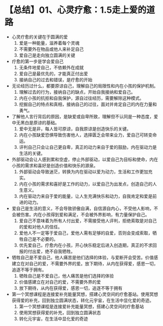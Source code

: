 # 【总结】01、心灵疗愈：1.5走上爱的道路

-   心灵疗愈的关键在于圆满的爱
    1.  爱是一种能量，滋养着每个灵魂
    2.  不需要外在物品或他人来补足自己
    3.  爱自己是走向独立圆满的关键
-   疗愈的第一步是学会爱自己
    1.  无条件地爱自己，不依赖外在成就
    2.  爱自己是最优先的，才能真正付出爱
    3.  接纳自己的过去和错误，是疗愈的开始
-   无论经历过什么，都要原谅自己，理解自己的局限性和内在小孩的保护机制。
    1.  理解过去的行为，接纳自己的缺点，开始自我接纳和爱自己。
    2.  内在小孩的抗拒和自我保护，源自过往经历，需要解除这种模式。
    3.  挖掘自己的特点和真相，接纳自己的过往，面对并肯定自己的内在力量和勇气。
-   了解他人言行背后的原因，是缺爱或自卑所致，理解但不认同是一种态度，爱中无黑白是原谅的基础。
    1.  爱中无是非，每人皆可原谅，自我原谅是创造快乐的关键。
    2.  内在小孩缺爱恐惧导致伤害他人，选择匮乏会带来业力，爱自己可转变命运。
    3.  评判自己只会让自己更自卑，真正的动力来自于爱的鼓励，内在驱动力是生活的关键。
-   外部驱动会让人感到累和空虚，停止外部驱动，以爱自己为目标和使命，内在小孩的需求和喜好是创造价值和快乐的源泉。
    1.  外部驱动会导致迷茫，转换为内在驱动以爱为动力，生活和工作更加充实。
    2.  内在小孩的需求和喜好是工作的动力，以爱自己为出发点，创造自己的人生意义。
    3.  内在驱动力来自于爱的能量，让人生充满快乐和动力，自我肯定和爱是前进的动力。
-   爱自己是生活的意义，不会导致骄傲自满，自信源自内心，不受他人影响，不会被伤害。内在小孩得到爱和满足，不会被外界影响，有力量保护自己。
    1.  爱自己不意味着为所有人付出爱，不需接受他人评判，拒绝索取是对自己的爱和对他人的信任。
    2.  爱他人不一定等于爱自己，爱他人需有足够的自爱，否则会变成索取，牺牲自己是不必要的。
    3.  优先爱自己，疗愈内在小孩，开心快乐稳定后进入创造期，真正的不求回报的付出爱，绝不自我牺牲。
-   牺牲自己是不爱自己，他人痛苦是他们选择的体验，与爱断开会受苦。价值感建立在对自己的爱，不需要外界的爱。放下期待，从内在获得爱，感恩一切，追逐不等于拥有。
    1.  牺牲自己是不爱自己，他人痛苦是他们选择的体验
    2.  价值感建立在对自己的爱，不需要外界的爱
    3.  放下期待，从内在获得爱，感恩一切，追逐不等于拥有
-   第一个冥想课程是连接爱补充能量冥想，搭建心灵空间的疗愈基站。使用冥想获得爱的补充，回到独立圆满状态，转化元宇宙，在生活中显化爱的奇迹。
    1.  第一个冥想课程是连接爱补充能量冥想，搭建心灵空间的疗愈基站
    2.  使用冥想获得爱的补充，回到独立圆满状态
    3.  转化元宇宙，在生活中显化爱的奇迹